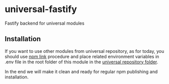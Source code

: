 # universal-fastify
Fastify backend for universal modules

## Installation
If you want to use other modules from universal repository, as for today, you should use [npm link](https://dev.to/one-beyond/different-approaches-to-testing-your-own-packages-locally-npm-link-4hoj) procedure and place related 
environment variables in .env file in the root folder of this module in the [universal repository folder](https://github.com/Universal-Code-Modules/universal).

In the end we will make it clean and ready for regular npm publishing and installation.
